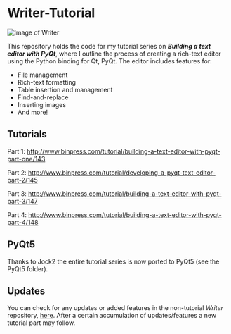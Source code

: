 Writer-Tutorial
======

![Image of Writer](http://www.binpress.com/images/uploads/35937/writer.png)

This repository holds the code for my tutorial series on __*Building a text editor with PyQt*__, where I outline the process of creating a rich-text editor using the Python binding for Qt, PyQt. The editor includes features for:

+ File management
+ Rich-text formatting
+ Table insertion and management
+ Find-and-replace
+ Inserting images
+ And more!

## Tutorials

Part 1: http://www.binpress.com/tutorial/building-a-text-editor-with-pyqt-part-one/143

Part 2: http://www.binpress.com/tutorial/developing-a-pyqt-text-editor-part-2/145

Part 3: http://www.binpress.com/tutorial/building-a-text-editor-with-pyqt-part-3/147

Part 4: http://www.binpress.com/tutorial/building-a-text-editor-with-pyqt-part-4/148

## PyQt5

Thanks to Jock2 the entire tutorial series is now ported to PyQt5 (see the PyQt5 folder).

## Updates

You can check for any updates or added features in the non-tutorial *Writer* repository, [here](https://github.com/goldsborough/Writer). After a certain accumulation of updates/features a new tutorial part may follow. 

